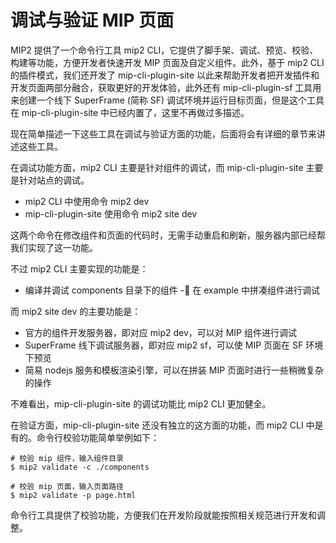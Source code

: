 # 调试与验证 MIP 页面

MIP2 提供了一个命令行工具 mip2 CLI，它提供了脚手架、调试、预览、校验、构建等功能，方便开发者快速开发 MIP 页面及自定义组件。此外，基于 mip2 CLI 的插件模式，我们还开发了 mip-cli-plugin-site 以此来帮助开发者把开发插件和开发页面两部分融合，获取更好的开发体验，此外还有 mip-cli-plugin-sf 工具用来创建一个线下 SuperFrame (简称 SF) 调试环境并运行目标页面，但是这个工具在 mip-cli-plugin-site 中已经内置了，这里不再做过多描述。

现在简单描述一下这些工具在调试与验证方面的功能，后面将会有详细的章节来讲述这些工具。

在调试功能方面，mip2 CLI 主要是针对组件的调试，而 mip-cli-plugin-site 主要是针对站点的调试。
- mip2 CLI 中使用命令 mip2 dev
- mip-cli-plugin-site 使用命令 mip2 site dev

这两个命令在修改组件和页面的代码时，无需手动重启和刷新，服务器内部已经帮我们实现了这一功能。

不过 mip2 CLI 主要实现的功能是：
- 编译并调试 components 目录下的组件
- 在 example 中拼凑组件进行调试

而 mip2 site dev 的主要功能是：
- 官方的组件开发服务器，即对应 mip2 dev，可以对 MIP 组件进行调试
- SuperFrame 线下调试服务器，即对应 mip2 sf，可以使 MIP 页面在 SF 环境下预览
- 简易 nodejs 服务和模板渲染引擎，可以在拼装 MIP 页面时进行一些稍微复杂的操作

不难看出，mip-cli-plugin-site 的调试功能比 mip2 CLI 更加健全。

在验证方面，mip-cli-plugin-site 还没有独立的这方面的功能，而 mip2 CLI 中是有的。命令行校验功能简单举例如下：

```shell
# 校验 mip 组件，输入组件目录
$ mip2 validate -c ./components

# 校验 mip 页面，输入页面路径
$ mip2 validate -p page.html
```

命令行工具提供了校验功能，方便我们在开发阶段就能按照相关规范进行开发和调整。


